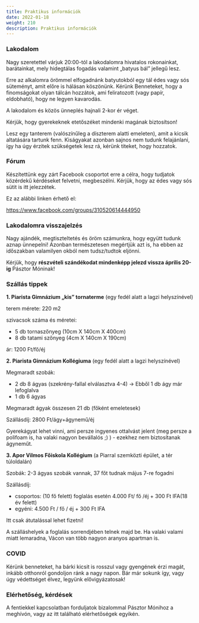 ```yaml
---
title: Praktikus információk
date: 2022-01-18
weight: 210
description: Praktikus információk
---
```


### Lakodalom

Nagy szeretettel várjuk 20:00-tól a lakodalomra hivatalos rokonainkat, barátainkat, mely
hidegtálas fogadás valamint „batyus bál” jellegű lesz.

Erre az alkalomra örömmel elfogadnánk batyutokból egy tál édes vagy sós süteményt, amit előre is hálásan
köszönünk. Kérünk Benneteket, hogy a finomságokat olyan tálcán hozzátok, ami feliratozott
(vagy papír, eldobható), hogy ne legyen kavarodás.

A lakodalom és közös ünneplés hajnali 2-kor ér véget.


Kérjük, hogy gyerekeknek etetőszéket mindenki magának biztosítson!

Lesz egy tanterem (valószínűleg a díszterem alatti emeleten), amit a kicsik altatására tartunk
fenn. Kiságyakat azonban sajnos nem tudunk felajánlani, így ha úgy érzitek szükségetek
lesz rá, kérünk titeket, hogy hozzatok.

###  Fórum

Készítettünk egy zárt Facebook csoportot erre a célra, hogy tudjatok közérdekű kérdéseket
felvetni, megbeszélni.  Kérjük, hogy az édes vagy sós sütit is itt jelezzétek.


Ez az alábbi linken érhető el:

https://www.facebook.com/groups/310520614444950


### Lakodalomra visszajelzés

Nagy ajándék, megtiszteltetés és öröm számunkra, hogy együtt tudunk aznap ünnepelni!
Azonban természetesen megértjük azt is, ha ebben az időszakban valamilyen okból nem
tudsz/tudtok eljönni.

Kérjük, hogy **részvételi szándékodat mindenképp jelezd vissza április 20-ig**  Pásztor
Móninak!

### Szállás tippek

**1. Piarista Gimnázium „kis” tornaterme** (egy fedél alatt a lagzi helyszínével)

terem mérete: 220 m2

szivacsok száma és méretei:

  - 5 db tornaszőnyeg (10cm X 140cm X 400cm)
  - 8 db tatami szőnyeg (4cm X 140cm X 190cm)

ár: 1200 Ft/fő/éj

**2. Piarista Gimnázium Kollégiuma** (egy fedél alatt a lagzi helyszínével)

Megmaradt szobák:

- 2 db 8 ágyas (szekrény-fallal elválasztva 4-4) → Ebből 1 db ágy már lefoglalva
- 1 db 6 ágyas

Megmaradt ágyak összesen 21 db  (főként emeletesek)

Szállásdíj: 2800 Ft/ágy+ágynemű/éj

Gyerekágyat lehet vinni, ami persze ingyenes ottalvást jelent (meg persze a polifoam is, ha valaki nagyon bevállalós ;) ) - ezekhez nem biztosítanak ágyneműt.

**3. Apor Vilmos Főiskola Kollégium** (a Piarral szemközti épület, a tér túloldalán)

Szobák: 2-3 ágyas szobák vannak, 37 főt tudnak május 7-re fogadni

Szállásdíj:

   - csoportos: (10 fő felett) foglalás esetén 4.000 Ft/ fő /éj + 300 Ft IFA(18 év felett)
   - egyéni:  4.500 Ft / fő / éj + 300 Ft IFA

Itt csak átutalással lehet fizetni!

A szálláshelyek a foglalás sorrendjében telnek majd be. Ha valaki valami miatt lemaradna, Vácon van több nagyon aranyos apartman is.


### COVID

Kérünk benneteket, ha bárki kicsit is rosszul vagy gyengének érzi magát, inkább otthonról gondoljon ránk a nagy napon. Bár már sokunk így, vagy úgy védettséget élvez, legyünk elővigyázatosak!



### Elérhetőség, kérdések

A fentiekkel kapcsolatban forduljatok bizalommal Pásztor Mónihoz a meghívón, vagy az itt
található elérhetőségek egyikén.
